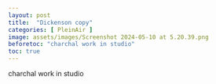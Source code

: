 ```yaml
---
layout: post
title:  "Dickenson copy"
categories: [ PleinAir ]
image: assets/images/Screenshot 2024-05-10 at 5.20.39.png
beforetoc: "charchal work in studio"
toc: true
---
```


charchal work in studio